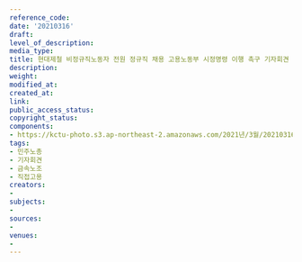 ```yaml
---
reference_code: 
date: '20210316'
draft: 
level_of_description: 
media_type: 
title: 현대제철 비정규직노동자 전원 정규직 채용 고용노동부 시정명령 이행 촉구 기자회견
description: 
weight: 
modified_at: 
created_at: 
link: 
public_access_status: 
copyright_status: 
components:
- https://kctu-photo.s3.ap-northeast-2.amazonaws.com/2021년/3월/20210316-현대제철+비정규직노동자+전원+정규직+채용+고용노동부+시정명령+이행+촉구+기자회견_민주노총_기자회견_금속노조_직접고용/_1DX0064.jpg
tags:
- 민주노총
- 기자회견
- 금속노조
- 직접고용
creators:
- 
subjects:
- 
sources:
- 
venues:
- 
---
```

